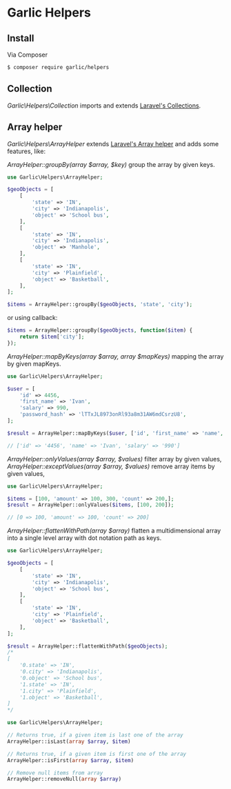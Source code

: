 # Garlic Helpers

## Install

Via Composer

``` bash
$ composer require garlic/helpers
```

## Collection
_Garlic\Helpers\Collection_ imports and extends [Laravel's Collections](https://laravel.com/docs/5.8/collections).
 
## Array helper
_Garlic\Helpers\ArrayHelper_  extends [Laravel's Array helper](https://laravel.com/docs/5.8/helpers#available-methods)
and adds some features, like:

_ArrayHelper::groupBy(array $array, $key)_ group the array by given keys.

```php
use Garlic\Helpers\ArrayHelper;

$geoObjects = [
    [
        'state' => 'IN',
        'city' => 'Indianapolis',
        'object' => 'School bus',
    ],
    [
        'state' => 'IN',
        'city' => 'Indianapolis',
        'object' => 'Manhole',
    ],
    [
        'state' => 'IN',
        'city' => 'Plainfield',
        'object' => 'Basketball',
    ],
];

$items = ArrayHelper::groupBy($geoObjects, 'state', 'city');
```
or using callback:

```php
$items = ArrayHelper::groupBy($geoObjects, function($item) {
    return $item['city'];
});
```

_ArrayHelper::mapByKeys(array $array, array $mapKeys)_ mapping the array by given mapKeys.
```php
use Garlic\Helpers\ArrayHelper;

$user = [
    'id' => 4456,
    'first_name' => 'Ivan',
    'salary' => 990,
    'password_hash' => 'lTTxJL8973onRl93a8m31AW6mdCsrzU8',
];

$result = ArrayHelper::mapByKeys($user, ['id', 'first_name' => 'name', 'salary']);

// ['id' => '4456', 'name' => 'Ivan', 'salary' => '990']
```

_ArrayHelper::onlyValues(array $array, $values)_ filter array by given values,
_ArrayHelper::exceptValues(array $array, $values)_ remove array items by given values,
```php
use Garlic\Helpers\ArrayHelper;

$items = [100, 'amount' => 100, 300, 'count' => 200,];
$result = ArrayHelper::onlyValues($items, [100, 200]);

// [0 => 100, 'amount' => 100, 'count' => 200]
```

_ArrayHelper::flattenWithPath(array $array)_  flatten a multidimensional array into a single level array with dot notation path as keys.
```php
use Garlic\Helpers\ArrayHelper;

$geoObjects = [
    [
        'state' => 'IN',
        'city' => 'Indianapolis',
        'object' => 'School bus',
    ],
    [
        'state' => 'IN',
        'city' => 'Plainfield',
        'object' => 'Basketball',
    ],
];

$result = ArrayHelper::flattenWithPath($geoObjects);
/*
[
    '0.state' => 'IN',
    '0.city' => 'Indianapolis',
    '0.object' => 'School bus',
    '1.state' => 'IN',
    '1.city' => 'Plainfield',
    '1.object' => 'Basketball',
]
*/
```

```php
use Garlic\Helpers\ArrayHelper;

// Returns true, if a given item is last one of the array
ArrayHelper::isLast(array $array, $item)

// Returns true, if a given item is first one of the array
ArrayHelper::isFirst(array $array, $item)

// Remove null items from array
ArrayHelper::removeNull(array $array)
```


